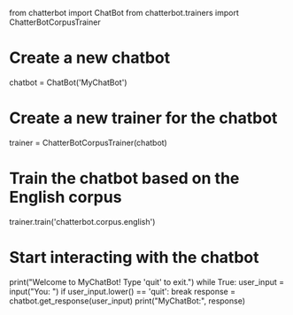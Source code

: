 from chatterbot import ChatBot
from chatterbot.trainers import ChatterBotCorpusTrainer

# Create a new chatbot
chatbot = ChatBot('MyChatBot')

# Create a new trainer for the chatbot
trainer = ChatterBotCorpusTrainer(chatbot)

# Train the chatbot based on the English corpus
trainer.train('chatterbot.corpus.english')

# Start interacting with the chatbot
print("Welcome to MyChatBot! Type 'quit' to exit.")
while True:
    user_input = input("You: ")
    if user_input.lower() == 'quit':
        break
    response = chatbot.get_response(user_input)
    print("MyChatBot:", response)
